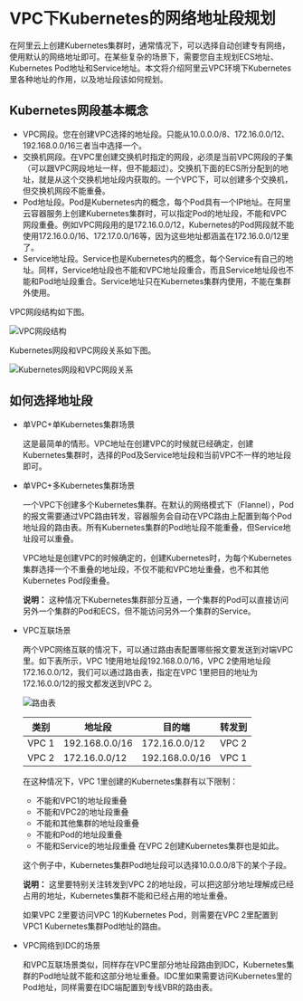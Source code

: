 # VPC下Kubernetes的网络地址段规划

在阿里云上创建Kubernetes集群时，通常情况下，可以选择自动创建专有网络，使用默认的网络地址即可。在某些复杂的场景下，需要您自主规划ECS地址、Kubernetes Pod地址和Service地址。本文将介绍阿里云VPC环境下Kubernetes里各种地址的作用，以及地址段该如何规划。

## Kubernetes网段基本概念

-   VPC网段。您在创建VPC选择的地址段。只能从10.0.0.0/8、172.16.0.0/12、192.168.0.0/16三者当中选择一个。
-   交换机网段。在VPC里创建交换机时指定的网段，必须是当前VPC网段的子集（可以跟VPC网段地址一样，但不能超过）。交换机下面的ECS所分配到的地址，就是从这个交换机地址段内获取的。一个VPC下，可以创建多个交换机，但交换机网段不能重叠。
-   Pod地址段。Pod是Kubernetes内的概念，每个Pod具有一个IP地址。在阿里云容器服务上创建Kubernetes集群时，可以指定Pod的地址段，不能和VPC网段重叠。例如VPC网段用的是172.16.0.0/12，Kubernetes的Pod网段就不能使用172.16.0.0/16、172.17.0.0/16等，因为这些地址都涵盖在172.16.0.0/12里了。
-   Service地址段。Service也是Kubernetes内的概念，每个Service有自己的地址。同样，Service地址段也不能和VPC地址段重合，而且Service地址段也不能和Pod地址段重合。Service地址只在Kubernetes集群内使用，不能在集群外使用。

VPC网段结构如下图。

![VPC网段结构](https://static-aliyun-doc.oss-cn-hangzhou.aliyuncs.com/assets/img/zh-CN/4575659951/p8763.png)

Kubernetes网段和VPC网段关系如下图。

![Kubernetes网段和VPC网段关系](https://static-aliyun-doc.oss-cn-hangzhou.aliyuncs.com/assets/img/zh-CN/4575659951/p8764.png)

## 如何选择地址段

-   单VPC+单Kubernetes集群场景

    这是最简单的情形。VPC地址在创建VPC的时候就已经确定，创建Kubernetes集群时，选择的Pod及Service地址段和当前VPC不一样的地址段即可。

-   单VPC+多Kubernetes集群场景

    一个VPC下创建多个Kubernetes集群。在默认的网络模式下（Flannel），Pod的报文需要通过VPC路由转发，容器服务会自动在VPC路由上配置到每个Pod地址段的路由表。所有Kubernetes集群的Pod地址段不能重叠，但Service地址段可以重叠。

    VPC地址是创建VPC的时候确定的，创建Kubernetes时，为每个Kubernetes集群选择一个不重叠的地址段，不仅不能和VPC地址重叠，也不和其他Kubernetes Pod段重叠。

    **说明：** 这种情况下Kubernetes集群部分互通，一个集群的Pod可以直接访问另外一个集群的Pod和ECS，但不能访问另外一个集群的Service。

-   VPC互联场景

    两个VPC网络互联的情况下，可以通过路由表配置哪些报文要发送到对端VPC里。如下表所示，VPC 1使用地址段192.168.0.0/16，VPC 2使用地址段172.16.0.0/12，我们可以通过路由表，指定在VPC 1里把目的地址为172.16.0.0/12的报文都发送到VPC 2。

    ![路由表](https://static-aliyun-doc.oss-cn-hangzhou.aliyuncs.com/assets/img/zh-CN/4575659951/p8765.png)

    |类别|地址段|目的端|转发到|
    |--|---|---|---|
    |VPC 1|192.168.0.0/16|172.16.0.0/12|VPC 2|
    |VPC 2|172.16.0.0/12|192.168.0.0/16|VPC 1|

    在这种情况下，VPC 1里创建的Kubernetes集群有以下限制：

    -   不能和VPC1的地址段重叠
    -   不能和VPC2的地址段重叠
    -   不能和其他集群的地址段重叠
    -   不能和Pod的地址段重叠
    -   不能和Service的地址段重叠
    在VPC 2创建Kubernetes集群也是如此。

    这个例子中，Kubernetes集群Pod地址段可以选择10.0.0.0/8下的某个子段。

    **说明：** 这里要特别关注转发到VPC 2的地址段，可以把这部分地址理解成已经占用的地址，Kubernetes集群不能和已经占用的地址重叠。

    如果VPC 2里要访问VPC 1的Kubernetes Pod，则需要在VPC 2里配置到VPC1 Kubernetes集群Pod地址的路由。

-   VPC网络到IDC的场景

    和VPC互联场景类似，同样存在VPC里部分地址段路由到IDC，Kubernetes集群的Pod地址就不能和这部分地址重叠。IDC里如果需要访问Kubernetes里的Pod地址，同样需要在IDC端配置到专线VBR的路由表。



